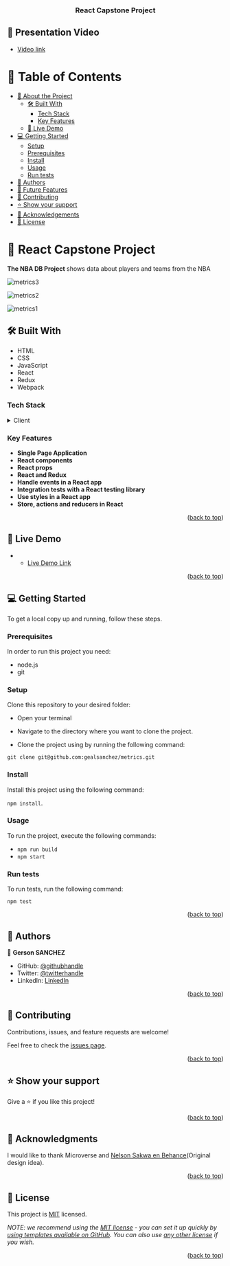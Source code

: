 <a name="readme-top"></a>

<div align="center">

<h3><b>React Capstone Project</b></h3>

</div>

## 🚀 Presentation Video <a name="live-demo"></a>

- [Video link](https://www.loom.com/share/7cca697b82554e42ab87a848ee7e3b2e)

<!-- TABLE OF CONTENTS -->

# 📗 Table of Contents

- [📖 About the Project](#about-project)
  - [🛠 Built With](#built-with)
    - [Tech Stack](#tech-stack)
    - [Key Features](#key-features)
  - [🚀 Live Demo](#live-demo)
- [💻 Getting Started](#getting-started)
  - [Setup](#setup)
  - [Prerequisites](#prerequisites)
  - [Install](#install)
  - [Usage](#usage)
  - [Run tests](#run-tests)
- [👥 Authors](#authors)
- [🔭 Future Features](#future-features)
- [🤝 Contributing](#contributing)
- [⭐️ Show your support](#support)
- [🙏 Acknowledgements](#acknowledgements)
- [📝 License](#license)

<!-- PROJECT DESCRIPTION -->

# 📖 React Capstone Project <a name="about-project"></a>

**The NBA DB Project** shows data about players and teams from the NBA

![metrics3](https://github.com/gealsanchez/metrics/assets/94255143/ae8df8bc-0284-4265-b371-4aaef5470909)

![metrics2](https://github.com/gealsanchez/metrics/assets/94255143/7390544c-89ea-49c5-94a5-b2c448ace838)

![metrics1](https://github.com/gealsanchez/metrics/assets/94255143/e9a2011d-7fc1-46dc-a021-c1c46cc2aa31)

## 🛠 Built With <a name="built-with"></a>

 - HTML
 - CSS
 - JavaScript
 - React
 - Redux
 - Webpack

### Tech Stack <a name="tech-stack"></a>

<details>
  <summary>Client</summary>
  <ul>
    <li><a href="https://reactjs.org/">React.js</a></li>
  </ul>
</details>

### Key Features <a name="key-features"></a>

- **Single Page Application**
- **React components**
- **React props**
- **React and Redux**
- **Handle events in a React app**
- **Integration tests with a React testing library**
- **Use styles in a React app**
- **Store, actions and reducers in React**


<p align="right">(<a href="#readme-top">back to top</a>)</p>

## 🚀 Live Demo <a name="live-demo"></a>

- - [Live Demo Link](https://gilded-caramel-606d92.netlify.app/)

<p align="right">(<a href="#readme-top">back to top</a>)</p>

## 💻 Getting Started <a name="getting-started"></a>

To get a local copy up and running, follow these steps.

### Prerequisites

In order to run this project you need:
- node.js
- git

### Setup

Clone this repository to your desired folder:

- Open your terminal

- Navigate to the directory where you want to clone the project.

- Clone the project using by running the following command:

`git clone git@github.com:gealsanchez/metrics.git`

### Install

Install this project using the following command: 

`npm install`.

### Usage

To run the project, execute the following commands:

- `npm run build`
- `npm start`

### Run tests

To run tests, run the following command:

`npm test`

<p align="right">(<a href="#readme-top">back to top</a>)</p>

## 👥 Authors <a name="authors"></a>

👤 **Gerson SANCHEZ**

- GitHub: [@githubhandle](https://github.com/gealsanchez)
- Twitter: [@twitterhandle](https://twitter.com/gealsanchez)
- LinkedIn: [LinkedIn](https://www.linkedin.com/in/gerson-sanchez-88309b57/)

<p align="right">(<a href="#readme-top">back to top</a>)</p>

## 🤝 Contributing <a name="contributing"></a>

Contributions, issues, and feature requests are welcome!

Feel free to check the [issues page](../../issues/).

<p align="right">(<a href="#readme-top">back to top</a>)</p>

## ⭐️ Show your support <a name="support"></a>

Give a ⭐️ if you like this project!

<p align="right">(<a href="#readme-top">back to top</a>)</p>

## 🙏 Acknowledgments <a name="acknowledgements"></a>

I would like to thank Microverse and [Nelson Sakwa en Behance](https://www.behance.net/sakwadesignstudio)(Original design idea).

<p align="right">(<a href="#readme-top">back to top</a>)</p>

<!-- LICENSE -->

## 📝 License <a name="license"></a>

This project is [MIT](./LICENSE) licensed.

_NOTE: we recommend using the [MIT license](https://choosealicense.com/licenses/mit/) - you can set it up quickly by [using templates available on GitHub](https://docs.github.com/en/communities/setting-up-your-project-for-healthy-contributions/adding-a-license-to-a-repository). You can also use [any other license](https://choosealicense.com/licenses/) if you wish._

<p align="right">(<a href="#readme-top">back to top</a>)</p>
